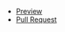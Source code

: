 - [Preview](https://kerpichonka.github.io/git-task/)
- [Pull Request](https://github.com/kerpichonka/git-task/pull/1)